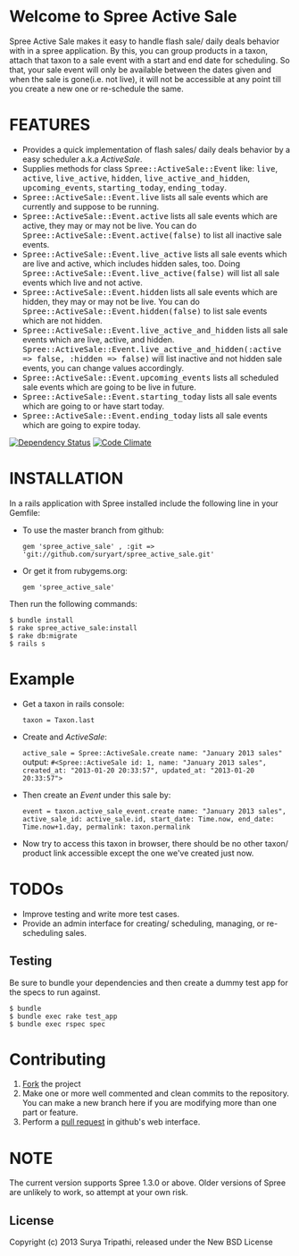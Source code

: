 Welcome to Spree Active Sale
============================

Spree Active Sale makes it easy to handle flash sale/ daily deals behavior with in a spree application. By this, you can group products in a taxon, attach that taxon to a sale event with a start and end date for scheduling. So that, your sale event will only be available between the dates given and when the sale is gone(i.e. not live), it will not be accessible at any point till you create a new one or re-schedule the same.


FEATURES
========

* Provides a quick implementation of flash sales/ daily deals behavior by a easy scheduler a.k.a *ActiveSale*.
* Supplies methods for class <tt>Spree::ActiveSale::Event</tt> like: <tt>live</tt>, <tt>active</tt>, <tt>live_active</tt>, <tt>hidden</tt>, <tt>live_active_and_hidden</tt>, <tt>upcoming_events</tt>, <tt>starting_today</tt>, <tt>ending_today</tt>.
* <tt>Spree::ActiveSale::Event.live</tt> lists all sale events which are currently and suppose to be running.
* <tt>Spree::ActiveSale::Event.active</tt> lists all sale events which are active, they may or may not be live. You can do <tt>Spree::ActiveSale::Event.active(false)</tt> to list all inactive sale events.
* <tt>Spree::ActiveSale::Event.live_active</tt> lists all sale events which are live and active, which includes hidden sales, too. Doing <tt>Spree::ActiveSale::Event.live_active(false)</tt> will list all sale events which live and not active.
* <tt>Spree::ActiveSale::Event.hidden</tt> lists all sale events which are hidden, they may or may not be live. You can do <tt>Spree::ActiveSale::Event.hidden(false)</tt> to list sale events which are not hidden.
* <tt>Spree::ActiveSale::Event.live_active_and_hidden</tt> lists all sale events which are live, active, and hidden. <tt>Spree::ActiveSale::Event.live_active_and_hidden(:active => false, :hidden => false)</tt> will list inactive and not hidden sale events, you can change values accordingly.
* <tt>Spree::ActiveSale::Event.upcoming_events</tt> lists all scheduled sale events which are going to be live in future.
* <tt>Spree::ActiveSale::Event.starting_today</tt> lists all sale events which are going to or have start today.
* <tt>Spree::ActiveSale::Event.ending_today</tt> lists all sale events which are going to expire today.


[![Dependency Status](https://gemnasium.com/suryart/spree_active_sale.png)](https://gemnasium.com/suryart/spree_active_sale)
[![Code Climate](https://codeclimate.com/badge.png)](https://codeclimate.com/github/suryart/spree_active_sale)

INSTALLATION
============

In a rails application with Spree installed include the following line in your Gemfile:
  * To use the master branch from github: 
    
      `gem 'spree_active_sale' , :git => 'git://github.com/suryart/spree_active_sale.git'`

  * Or get it from rubygems.org:
    

      `gem 'spree_active_sale'`

Then run the following commands: 

    $ bundle install
    $ rake spree_active_sale:install 
    $ rake db:migrate
    $ rails s 


Example
=======

* Get a taxon in rails console:
    
    `taxon = Taxon.last`

* Create and *ActiveSale*: 

    `active_sale = Spree::ActiveSale.create name: "January 2013 sales"`
  output: `#<Spree::ActiveSale id: 1, name: "January 2013 sales", created_at: "2013-01-20 20:33:57", updated_at: "2013-01-20 20:33:57">`

* Then create an *Event* under this sale by: 
    
    `event = taxon.active_sale_event.create name: "January 2013 sales", active_sale_id: active_sale.id, start_date: Time.now, end_date: Time.now+1.day, permalink: taxon.permalink `

* Now try to access this taxon in browser, there should be no other taxon/ product link accessible except the one we've created just now.


TODOs
=====

* Improve testing and write more test cases.
* Provide an admin interface for creating/ scheduling, managing, or re-scheduling sales.

Testing
-------

Be sure to bundle your dependencies and then create a dummy test app for the specs to run against.

    $ bundle
    $ bundle exec rake test_app
    $ bundle exec rspec spec

Contributing
============

1. [Fork](https://help.github.com/articles/fork-a-repo) the project
2. Make one or more well commented and clean commits to the repository. You can make a new branch here if you are modifying more than one part or feature.
3. Perform a [pull request](https://help.github.com/articles/using-pull-requests) in github's web interface.

NOTE
====

The current version supports Spree 1.3.0 or above. Older versions of Spree are unlikely to work, so attempt at your own risk.


License
---------
Copyright (c) 2013 Surya Tripathi, released under the New BSD License

